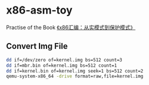 # x86-asm-toy
Practise of the Book [《x86汇编：从实模式到保护模式》](https://book.douban.com/subject/20492528//)

## Convert Img File
```sh
dd if=/dev/zero of=kernel.img bs=512 count=3
dd if=mbr.bin of=kernel.img bs=512 count=1
dd if=kernel.bin of=kernel.img seek=1 bs=512 count=2
qemu-system-x86_64 -drive format=raw,file=kernel.img
```

